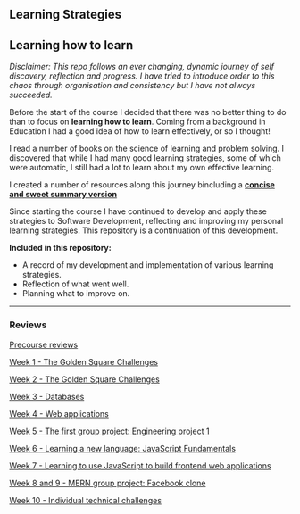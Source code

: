 ## Learning Strategies

## Learning how to learn

_Disclaimer: This repo follows an ever changing, dynamic journey of self discovery, reflection and progress. I have tried to introduce order to this chaos through organisation and consistency but I have not always succeeded._

Before the start of the course I decided that there was no better thing to do than to focus on **learning how to learn**. Coming from a background in Education I had a good idea of how to learn effectively, or so I thought!

I read a number of books on the science of learning and problem solving. I discovered that while I had many good learning strategies, some of which were automatic, I still had a lot to learn about my own effective learning.

I created a number of resources along this journey bincluding a **[concise and sweet summary version](https://github.com/AUTOMCAS/learning_journey/blob/main/learning_strategies/methods_for_effective_learning.md)**

Since starting the course I have continued to develop and apply these strategies to Software Development, reflecting and improving my personal learning strategies. This repository is a continuation of this development.

**Included in this repository:**

- A record of my development and implementation of various learning strategies.
- Reflection of what went well.
- Planning what to improve on.

---

### Reviews

[Precourse reviews](https://github.com/AUTOMCAS/learning_journey/tree/main/learning_strategies/precourse)

[Week 1 - The Golden Square Challenges](https://github.com/AUTOMCAS/learning_journey/blob/main/learning_strategies/weekly_reviews/week_1.md)

[Week 2 - The Golden Square Challenges](https://github.com/AUTOMCAS/learning_journey/blob/main/learning_strategies/weekly_reviews/week_2.md)

[Week 3 - Databases](https://github.com/AUTOMCAS/learning_journey/blob/main/learning_strategies/weekly_reviews/week_3.md)

[Week 4 - Web applications](https://github.com/AUTOMCAS/learning_journey/blob/main/learning_strategies/weekly_reviews/week_4.md)

[Week 5 - The first group project: Engineering project 1](https://github.com/AUTOMCAS/learning_journey/blob/main/learning_strategies/weekly_reviews/week_5.md)

[Week 6 - Learning a new language: JavaScript Fundamentals](https://github.com/AUTOMCAS/learning_journey/blob/main/learning_strategies/weekly_reviews/week_6.md)

[Week 7 - Learning to use JavaScript to build frontend web applications](https://github.com/AUTOMCAS/learning_journey/blob/main/learning_strategies/weekly_reviews/week_7.md)

[Week 8 and 9 - MERN group project: Facebook clone](https://github.com/AUTOMCAS/learning_journey/blob/main/learning_strategies/weekly_reviews/week_8_and_9.md)

[Week 10 - Individual technical challenges](https://github.com/AUTOMCAS/learning_journey/blob/main/learning_strategies/weekly_reviews/week_10.md)
